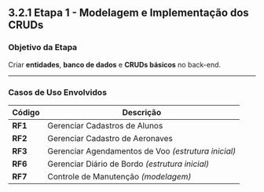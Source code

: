 ## 3.2.1 Etapa 1 - Modelagem e Implementação dos CRUDs

### Objetivo da Etapa
Criar **entidades**, **banco de dados** e **CRUDs básicos** no back-end.

---

### Casos de Uso Envolvidos

| Código | Descrição |
|--------|-----------|
| **RF1** | Gerenciar Cadastros de Alunos |
| **RF2** | Gerenciar Cadastro de Aeronaves |
| **RF3** | Gerenciar Agendamentos de Voo *(estrutura inicial)* |
| **RF6** | Gerenciar Diário de Bordo *(estrutura inicial)* |
| **RF7** | Controle de Manutenção *(modelagem)* |
